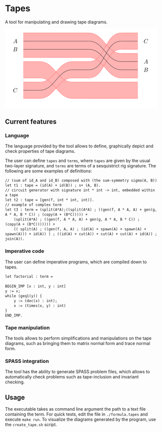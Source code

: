# Tapes

A tool for manipulating and drawing tape diagrams.

![An example of TikZ output.](./imgs/sample.png)

## Current features

### Language

The language provided by the tool allows to define, graphically depict and check properties of tape diagrams.

The user can define `tapes` and `terms`, where `tapes` are given by the usual two-layer signature, and `terms` are terms of a sesquistrict rig signature. The following are some examples of definitions:

```
// (sum of id_A and id_B) composed with (the sum-symmetry sigma(A, B))
let t1 : tape = (id(A) + id(B)) ; s+ (A, B).
// circuit generator with signature int * int -> int, embedded within a tape
let t2 : tape = [gen(f, int * int, int)].
// example of complex term
let t3 : term = (split(A*A);((split(A*A) ; ((gen(f, A * A, A) + gen(g, A * A, B * C)) ; (copy(A + (B*C))))) +
    (split(A*A) ; ((gen(f, A * A, A) + gen(g, A * A, B * C)) ;  (copy(A + (B*C))))))) + 
    (( split(A) ; ((gen(f, A, A) ; (id(A) + spawn(A) + spawn(A) + spawn(A))) + id(A)) ) ; ((id(A) + cut(A)) + cut(A) + cut(A) + id(A)) ; join(A)).

```

### Imperative code

The user can define imperative programs, which are compiled down to tapes.

```
let factorial : term = 

BEGIN_IMP [x : int, y : int]
y := x;
while (geq1(y)) {
    y := (dec(x) : int);
    x := (times(x, y) : int)
}
END_IMP.
```

### Tape manipulation

The tools allows to perform simplifications and manipulations on the tape diagrams, such as bringing them to matrix normal form and trace normal form.

### SPASS integration

The tool has the ability to generate SPASS problem files, which allows to automatically check problems such as tape-inclusion and invariant checking.

## Usage

The executable takes as command line argument the path to a text file containing the term. For quick tests, edit the file in `./formula.tapes` and execute `make run`. To visualize the diagrams generated by the program, use the `create_tape.sh` script.